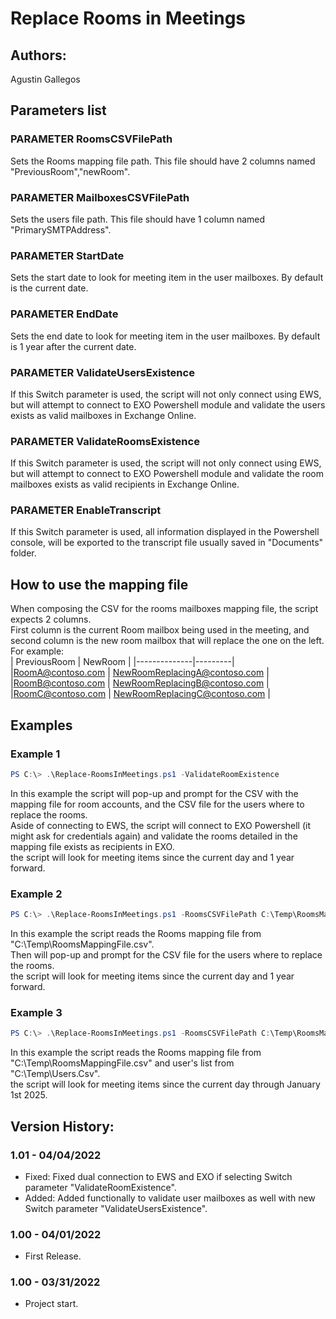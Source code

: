 ﻿# Replace Rooms in Meetings  

## Authors:  
Agustin Gallegos  

## Parameters list  

### PARAMETER RoomsCSVFilePath  
Sets the Rooms mapping file path. This file should have 2 columns named "PreviousRoom","newRoom".  

### PARAMETER MailboxesCSVFilePath  
Sets the users file path. This file should have 1 column named "PrimarySMTPAddress".  

### PARAMETER StartDate  
Sets the start date to look for meeting item in the user mailboxes. By default is the current date.  

### PARAMETER EndDate  
Sets the end date to look for meeting item in the user mailboxes. By default is 1 year after the current date.  

### PARAMETER ValidateUsersExistence  
If this Switch parameter is used, the script will not only connect using EWS, but will attempt to connect to EXO Powershell module and validate the users exists as valid mailboxes in Exchange Online.  

### PARAMETER ValidateRoomsExistence  
If this Switch parameter is used, the script will not only connect using EWS, but will attempt to connect to EXO Powershell module and validate the room mailboxes exists as valid recipients in Exchange Online.  

### PARAMETER EnableTranscript  
If this Switch parameter is used, all information displayed in the Powershell console, will be exported to the transcript file usually saved in "Documents" folder.  

## How to use the mapping file  
When composing the CSV for the rooms mailboxes mapping file, the script expects 2 columns.  
First column is the current Room mailbox being used in the meeting, and second column is the new room mailbox that will replace the one on the left.  
For example:  
| PreviousRoom | NewRoom |
|--------------|---------|
|RoomA@contoso.com | NewRoomReplacingA@contoso.com |
|RoomB@contoso.com | NewRoomReplacingB@contoso.com |
|RoomC@contoso.com | NewRoomReplacingC@contoso.com |

## Examples  
### Example 1  
```powershell
PS C:\> .\Replace-RoomsInMeetings.ps1 -ValidateRoomExistence
```
In this example the script will pop-up and prompt for the CSV with the mapping file for room accounts, and the CSV file for the users where to replace the rooms.  
Aside of connecting to EWS, the script will connect to EXO Powershell (it might ask for credentials again) and validate the rooms detailed in the mapping file exists as recipients in EXO.  
the script will look for meeting items since the current day and 1 year forward.  

### Example 2  
```powershell
PS C:\> .\Replace-RoomsInMeetings.ps1 -RoomsCSVFilePath C:\Temp\RoomsMappingFile.csv
```
In this example the script reads the Rooms mapping file from "C:\Temp\RoomsMappingFile.csv".  
Then will pop-up and prompt for the CSV file for the users where to replace the rooms.  
the script will look for meeting items since the current day and 1 year forward.  

### Example 3  
```powershell
PS C:\> .\Replace-RoomsInMeetings.ps1 -RoomsCSVFilePath C:\Temp\RoomsMappingFile.csv -MailboxesCSVFilePath C:\Temp\Users.Csv -EndDate 01/01/2025
```
In this example the script reads the Rooms mapping file from "C:\Temp\RoomsMappingFile.csv" and user's list from "C:\Temp\Users.Csv".  
the script will look for meeting items since the current day through January 1st 2025.  


## Version History:
### 1.01 - 04/04/2022
 - Fixed: Fixed dual connection to EWS and EXO if selecting Switch parameter "ValidateRoomExistence".
 - Added: Added functionally to validate user mailboxes as well with new Switch parameter "ValidateUsersExistence".
### 1.00 - 04/01/2022
 - First Release.
### 1.00 - 03/31/2022
 - Project start.